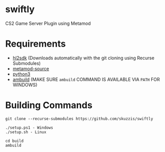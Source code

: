 # swiftly

CS2 Game Server Plugin using Metamod

# Requirements

-   [hl2sdk](https://github.com/alliedmodders/hl2sdk/tree/cs2) (Downloads automatically with the git cloning using Recurse Submodules)
-   [metamod-source](https://github.com/alliedmodders/metamod-source)
-   [python3](https://www.python.org/)
-   [ambuild](https://github.com/alliedmodders/ambuild) (MAKE SURE `ambuild` COMMAND IS AVAILABLE VIA `PATH` FOR WINDOWS)

# Building Commands

```
git clone --recurse-submodules https://github.com/skuzzis/swiftly

./setup.ps1 - Windows
./setup.sh - Linux

cd build
ambuild
```
